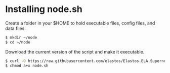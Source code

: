 # Installing node.sh

Create a folder in your $HOME to hold executable files, config files, and data files.

```bash
$ mkdir ~/node
$ cd ~/node
```

Download the current version of the script and make it executable.

```bash
$ curl -O https://raw.githubusercontent.com/elastos/Elastos.ELA.Supernode/master/build/skeleton/node.sh
$ chmod a+x node.sh
```

